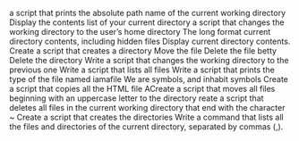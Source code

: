 a script that prints the absolute path name of the current working directory
Display the contents list of your current directory
a script that changes the working directory to the user’s home directory
The long format
current directory contents, including hidden files
Display current directory contents.
Create a script that creates a directory
Move the file
Delete the file betty
Delete the directory
Write a script that changes the working directory to the previous one
Write a script that lists all files
Write a script that prints the type of the file named iamafile
We are symbols, and inhabit symbols
Create a script that copies all the HTML file
ACreate a script that moves all files beginning with an uppercase letter to the directory
reate a script that deletes all files in the current working directory that end with the character ~
Create a script that creates the directories
Write a command that lists all the files and directories of the current directory, separated by commas (,).

